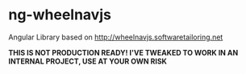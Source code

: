 # ng-wheelnavjs
Angular Library based on http://wheelnavjs.softwaretailoring.net 

**THIS IS NOT PRODUCTION READY! I'VE TWEAKED TO WORK IN AN INTERNAL PROJECT, USE AT YOUR OWN RISK**